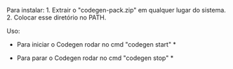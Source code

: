 Para instalar:
	1. Extrair o "codegen-pack.zip" em qualquer lugar do sistema.
	2. Colocar esse diretório no PATH.

Uso:
* Para iniciar o Codegen rodar no cmd "codegen start" *

* Para parar o Codegen rodar no cmd "codegen stop" *